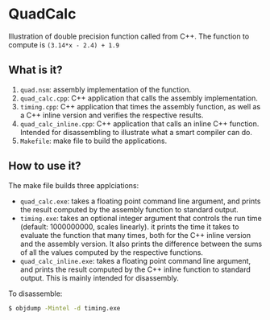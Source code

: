 # QuadCalc

Illustration of double precision function called from C++.  The function to
compute is `(3.14*x - 2.4) + 1.9`

## What is it?

  1. `quad.nsm`: assembly implementation of the function.
  1. `quad_calc.cpp`: C++ application that calls the assembly implementation.
  1. `timing.cpp`: C++ application that times the assembly function, as
    well as a C++ inline version and verifies the respective results.
  1. `quad_calc_inline.cpp`: C++ application that calls an inline C++
    function.  Intended for disassembling to illustrate what a smart
    compiler can do.
  1. `Makefile`: make file to build the applications.

## How to use it?

The make file builds three applciations:

  * `quad_calc.exe`: takes a floating point command line argument, and
    prints the result computed by the assembly function to standard output.
  * `timing.exe`: takes an optional integer argument that controls the run
    time (default: 1000000000, scales linearly).  it prints the time
    it takes to evaluate the function that many times, both for the C++
    inline version and the assembly version.  It also prints the difference
    between the sums of all the values computed by the respective functions.
  * `quad_calc_inline.exe`: takes a floating point command line argument, and
    prints the result computed by the C++ inline function to standard output.
    This is mainly intended for disassembly.

To disassemble:

```bash
$ objdump -Mintel -d timing.exe
```
